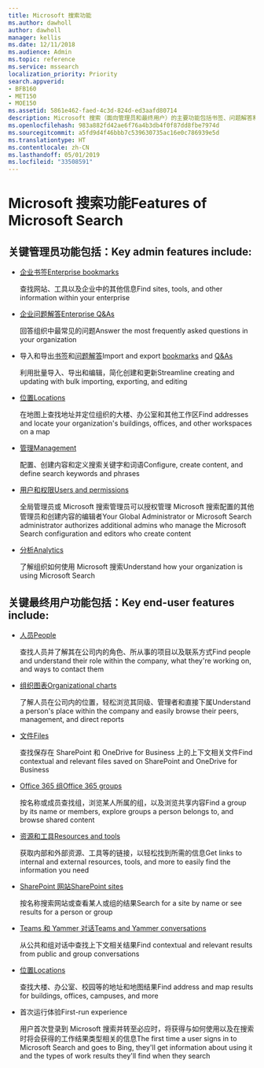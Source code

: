 ```yaml
---
title: Microsoft 搜索功能
ms.author: dawholl
author: dawholl
manager: kellis
ms.date: 12/11/2018
ms.audience: Admin
ms.topic: reference
ms.service: mssearch
localization_priority: Priority
search.appverid:
- BFB160
- MET150
- MOE150
ms.assetid: 5861e462-faed-4c3d-824d-ed3aafd80714
description: Microsoft 搜索（面向管理员和最终用户）的主要功能包括书签、问题解答和管理及数据见解
ms.openlocfilehash: 983a882fd42ae6f76a4b3db4f0f87dd8fbe7974d
ms.sourcegitcommit: a5fd9d4f46bbb7c539630735ac16e0c786939e5d
ms.translationtype: HT
ms.contentlocale: zh-CN
ms.lasthandoff: 05/01/2019
ms.locfileid: "33508591"
---
```

# <a name="features-of-microsoft-search"></a><span data-ttu-id="d37b7-103">Microsoft 搜索功能</span><span class="sxs-lookup"><span data-stu-id="d37b7-103">Features of Microsoft Search</span></span>

## <a name="key-admin-features-include"></a><span data-ttu-id="d37b7-104">关键管理员功能包括：</span><span class="sxs-lookup"><span data-stu-id="d37b7-104">Key admin features include:</span></span>

- [<span data-ttu-id="d37b7-105">企业书签</span><span class="sxs-lookup"><span data-stu-id="d37b7-105">Enterprise bookmarks</span></span>](create-and-manage-bookmarks.md)
    
    <span data-ttu-id="d37b7-106">查找网站、工具以及企业中的其他信息</span><span class="sxs-lookup"><span data-stu-id="d37b7-106">Find sites, tools, and other information within your enterprise</span></span>
    
- [<span data-ttu-id="d37b7-107">企业问题解答</span><span class="sxs-lookup"><span data-stu-id="d37b7-107">Enterprise Q&As</span></span>](create-and-manage-qas.md)
    
    <span data-ttu-id="d37b7-108">回答组织中最常见的问题</span><span class="sxs-lookup"><span data-stu-id="d37b7-108">Answer the most frequently asked questions in your organization</span></span>
    
- <span data-ttu-id="d37b7-109">导入和导出[书签](bulk-create-bookmarks.md)和[问题解答](bulk-create-qas.md)</span><span class="sxs-lookup"><span data-stu-id="d37b7-109">Import and export [bookmarks](bulk-create-bookmarks.md) and [Q&As](bulk-create-qas.md)</span></span>
    
    <span data-ttu-id="d37b7-110">利用批量导入、导出和编辑，简化创建和更新</span><span class="sxs-lookup"><span data-stu-id="d37b7-110">Streamline creating and updating with bulk importing, exporting, and editing</span></span>

- [<span data-ttu-id="d37b7-111">位置</span><span class="sxs-lookup"><span data-stu-id="d37b7-111">Locations</span></span>](locations.md)
    
    <span data-ttu-id="d37b7-112">在地图上查找地址并定位组织的大楼、办公室和其他工作区</span><span class="sxs-lookup"><span data-stu-id="d37b7-112">Find addresses and locate your organization's buildings, offices, and other workspaces on a map</span></span>
    
- [<span data-ttu-id="d37b7-113">管理</span><span class="sxs-lookup"><span data-stu-id="d37b7-113">Management</span></span>](set-up-microsoft-search.md)
    
    <span data-ttu-id="d37b7-114">配置、创建内容和定义搜索关键字和词语</span><span class="sxs-lookup"><span data-stu-id="d37b7-114">Configure, create content, and define search keywords and phrases</span></span>
    
- [<span data-ttu-id="d37b7-115">用户和权限</span><span class="sxs-lookup"><span data-stu-id="d37b7-115">Users and permissions</span></span>](add-users.md)
    
    <span data-ttu-id="d37b7-116">全局管理员或 Microsoft 搜索管理员可以授权管理 Microsoft 搜索配置的其他管理员和创建内容的编辑者</span><span class="sxs-lookup"><span data-stu-id="d37b7-116">Your Global Administrator or Microsoft Search administrator authorizes additional admins who manage the Microsoft Search configuration and editors who create content</span></span>
    
- [<span data-ttu-id="d37b7-117">分析</span><span class="sxs-lookup"><span data-stu-id="d37b7-117">Analytics </span></span>](get-insights.md) 
    
    <span data-ttu-id="d37b7-118">了解组织如何使用 Microsoft 搜索</span><span class="sxs-lookup"><span data-stu-id="d37b7-118">Understand how your organization is using Microsoft Search</span></span> 
    
## <a name="key-end-user-features-include"></a><span data-ttu-id="d37b7-119">关键最终用户功能包括：</span><span class="sxs-lookup"><span data-stu-id="d37b7-119">Key end-user features include:</span></span>

- [<span data-ttu-id="d37b7-120">人员</span><span class="sxs-lookup"><span data-stu-id="d37b7-120">People</span></span>](use/find-people-and-groups.md)
    
    <span data-ttu-id="d37b7-121">查找人员并了解其在公司内的角色、所从事的项目以及联系方式</span><span class="sxs-lookup"><span data-stu-id="d37b7-121">Find people and understand their role within the company, what they're working on, and ways to contact them</span></span>
    
- [<span data-ttu-id="d37b7-122">组织图表</span><span class="sxs-lookup"><span data-stu-id="d37b7-122">Organizational charts</span></span>](use/find-people-and-groups.md)
    
    <span data-ttu-id="d37b7-123">了解人员在公司内的位置，轻松浏览其同级、管理者和直接下属</span><span class="sxs-lookup"><span data-stu-id="d37b7-123">Understand a person's place within the company and easily browse their peers, management, and direct reports</span></span>
    
- [<span data-ttu-id="d37b7-124">文件</span><span class="sxs-lookup"><span data-stu-id="d37b7-124">Files</span></span>](use/find-files.md)
    
    <span data-ttu-id="d37b7-125">查找保存在 SharePoint 和 OneDrive for Business 上的上下文相关文件</span><span class="sxs-lookup"><span data-stu-id="d37b7-125">Find contextual and relevant files saved on SharePoint and OneDrive for Business</span></span>
    
- [<span data-ttu-id="d37b7-126">Office 365 组</span><span class="sxs-lookup"><span data-stu-id="d37b7-126">Office 365 groups</span></span>](use/find-people-and-groups.md)
    
    <span data-ttu-id="d37b7-127">按名称或成员查找组，浏览某人所属的组，以及浏览共享内容</span><span class="sxs-lookup"><span data-stu-id="d37b7-127">Find a group by its name or members, explore groups a person belongs to, and browse shared content</span></span>
    
- [<span data-ttu-id="d37b7-128">资源和工具</span><span class="sxs-lookup"><span data-stu-id="d37b7-128">Resources and tools</span></span>](use/find-resources-tools-and-more.md)
    
    <span data-ttu-id="d37b7-129">获取内部和外部资源、工具等的链接，以轻松找到所需的信息</span><span class="sxs-lookup"><span data-stu-id="d37b7-129">Get links to internal and external resources, tools, and more to easily find the information you need</span></span>
    
- [<span data-ttu-id="d37b7-130">SharePoint 网站</span><span class="sxs-lookup"><span data-stu-id="d37b7-130">SharePoint sites</span></span>](use/find-sharepoint-sites.md)
    
    <span data-ttu-id="d37b7-131">按名称搜索网站或查看某人或组的结果</span><span class="sxs-lookup"><span data-stu-id="d37b7-131">Search for a site by name or see results for a person or group</span></span>
    
- [<span data-ttu-id="d37b7-132">Teams 和 Yammer 对话</span><span class="sxs-lookup"><span data-stu-id="d37b7-132">Teams and Yammer conversations</span></span>](use/find-conversations.md)
    
    <span data-ttu-id="d37b7-133">从公共和组对话中查找上下文相关结果</span><span class="sxs-lookup"><span data-stu-id="d37b7-133">Find contextual and relevant results from public and group conversations</span></span>

- [<span data-ttu-id="d37b7-134">位置</span><span class="sxs-lookup"><span data-stu-id="d37b7-134">Locations</span></span>](use/find-locations.md)
    
    <span data-ttu-id="d37b7-135">查找大楼、办公室、校园等的地址和地图结果</span><span class="sxs-lookup"><span data-stu-id="d37b7-135">Find address and map results for buildings, offices, campuses, and more</span></span>
    
- <span data-ttu-id="d37b7-136">首次运行体验</span><span class="sxs-lookup"><span data-stu-id="d37b7-136">First-run experience</span></span>
    
    <span data-ttu-id="d37b7-137">用户首次登录到 Microsoft 搜索并转至必应时，将获得与如何使用以及在搜索时将会获得的工作结果类型相关的信息</span><span class="sxs-lookup"><span data-stu-id="d37b7-137">The first time a user signs in to Microsoft Search and goes to Bing, they'll get information about using it and the types of work results they'll find when they search</span></span>
